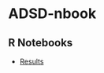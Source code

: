 # ADSD-nbook

## R Notebooks
- [Results](https://rawgit.com/schw4b/ADSD/master/results/ADSD.nb.html)
